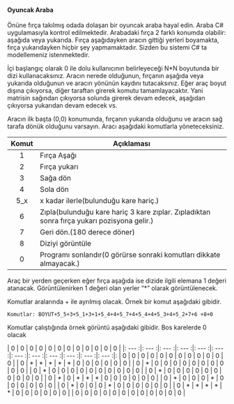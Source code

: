 #### Oyuncak Araba

Önüne fırça takılmış odada dolaşan bir oyuncak araba hayal edin. Araba C# uygulamasıyla kontrol edilmektedir. Arabadaki fırça 2 farklı konumda olabilir: aşağıda veya yukarıda. Fırça aşağıdayken aracın gittiği yerleri boyamakta, fırça yukarıdayken hiçbir şey yapmamaktadır. Sizden bu sistemi C# ta modellemeniz istenmektedir. 

İçi başlangıç olarak 0 ile dolu kullanıcının belirleyeceği N*N boyutunda  bir dizi kullanacaksınız. Aracın nerede olduğunun, fırçanın aşağıda veya yukarıda olduğunun ve aracın yönünün kaydını tutacaksınız. Eğer araç boyut dışına çıkıyorsa, diğer taraftan girerek komutu tamamlayacaktır. Yani matrisin sağından çıkıyorsa solunda girerek devam edecek, aşağıdan çıkıyorsa yukarıdan devam edecek vs.  

Aracın ilk başta (0,0) konumunda, fırçanın yukarıda olduğunu ve aracın sağ tarafa dönük olduğunu varsayın. Aracı aşağıdaki komutlarla yöneteceksiniz.

| Komut | Açıklaması |
| :-------------: | ------------- |
| 1 | Fırça Aşağı |
|2  | Fırça yukarı |
|3  | Sağa dön |
|4  | Sola dön |
|5_x| x kadar ilerle(bulunduğu kare hariç.) |
|6  | Zıpla(bulunduğu kare hariç  3 kare zıplar. Zıpladıktan sonra fırça yukarı pozisyona gelir.) |
|7  | Geri dön.(180 derece döner) |
|8  | Diziyi görüntüle |
|0  | Programı sonlandır(0 görürse sonraki komutları dikkate almayacak.) |

 

Araç bir yerden geçerken eğer fırça aşağıda ise dizide ilgili elemana 1 değeri atanacak. Görüntülenirken 1 değeri olan yerler “*” olarak görüntülenecek.

Komutlar aralarında + ile ayrılmış olacak. Örnek bir komut aşağıdaki gibidir.

`Komutlar: BOYUT+5_5+3+5_1+3+1+5_4+4+5_7+4+5_4+4+5_3+4+5_2+7+6 +8+0`

Komutlar çalıştığında örnek görüntü aşağıdaki gibidir. Bos karelerde 0 olacak

| 0 | 0 | 0 | 0 | 0 | 0 | 0 | 0 | 0 | 0 | 0 | 0 |
|: ---  :|: --- :|: ---  :|: --- :|: ---  :|: --- :|: ---  :|: --- :|: ---  :|: --- :|: ---  :|: --- :|: 
| 0 | 0 | 0 | 0 | 0 | 0 | 0 | 0 | 0 | 0 | 0 | 0 |
| 0 | * | * | * | * | * | 0 | 0 | 0 | 0 | 0 | 0 |
| 0 | * | 0 | 0 | 0 | 0 | 0 | 0 | 0 | 0 | 0 | 0 |
| 0 | * | 0 | 0 | 0 | 0 | 0 | 0 | 0 | 0 | 0 | 0 |
| 0 | * | 0 | 0 | 0 | 0 | 0 | 0 | 0 | 0 | 0 | 0 |
| 0 | * | 0 | * | * | * | 0 | 0 | 0 | 0 | 0 | 0 |
| 0 | * | 0 | 0 | 0 | * | 0 | 0 | 0 | 0 | 0 | 0 |
| 0 | * | 0 | 0 | 0 | * | 0 | 0 | 0 | 0 | 0 | 0 |
| 0 | * | * | * | * | * | 0 | 0 | 0 | 0 | 0 | 0 |
| 0 | 0 | 0 | 0 | 0 | 0 | 0 | 0 | 0 | 0 | 0 | 0 |